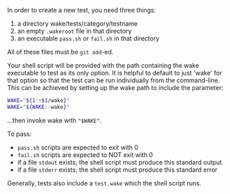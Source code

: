 In order to create a new test, you need three things:
  1. a directory wake/tests/category/testname
  2. an empty `.wakeroot` file in that directory
  3. an executable `pass.sh` or `fail.sh` in that directory

All of these files must be `git add`-ed.

Your shell script will be provided with the path containing the wake executable
to test as its only option. It is helpful to default to just 'wake' for that
option so that the test can be run individually from the command-line.
This can be achieved by setting up the wake path to include the parameter:
```bash
WAKE="${1:+$1/wake}"
WAKE="${WAKE:-wake}"
```
...then invoke wake with `"$WAKE"`.

To pass:
  - `pass.sh` scripts are expected to exit with 0
  - `fail.sh` scripts are expected to NOT exit with 0
  - if a file `stdout` exists; the shell script must produce this standard output
  - if a file `stderr` exists; the shell script must produce this standard error

Generally, tests also include a `test.wake` which the shell script runs.
